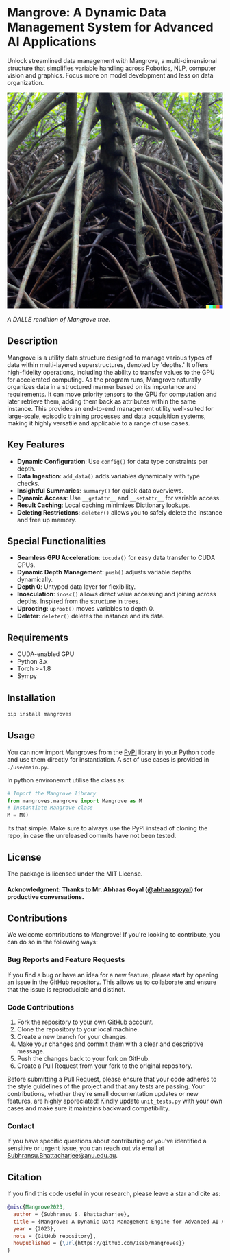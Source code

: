 # Mangrove: A Dynamic Data Management System for Advanced AI Applications

Unlock streamlined data management with Mangrove, a multi-dimensional structure that simplifies variable handling across Robotics, NLP, computer vision and graphics. Focus more on model development and less on data organization.

![A Mangrove tree](./mangrove.png)

*A DALLE rendition of Mangrove tree.*

## Description
Mangrove is a utility data structure designed to manage various types of data within multi-layered superstructures, denoted by 'depths.' It offers high-fidelity operations, including the ability to transfer values to the GPU for accelerated computing. As the program runs, Mangrove naturally organizes data in a structured manner based on its importance and requirements. It can move priority tensors to the GPU for computation and later retrieve them, adding them back as attributes within the same instance. This provides an end-to-end management utility well-suited for large-scale, episodic training processes and data acquisition systems, making it highly versatile and applicable to a range of use cases.

## Key Features
- **Dynamic Configuration**: Use `config()` for data type constraints per depth.
- **Data Ingestion**: `add_data()` adds variables dynamically with type checks.
- **Insightful Summaries**: `summary()` for quick data overviews.
- **Dynamic Access**: Use `__getattr__` and `__setattr__` for variable access.
- **Result Caching**: Local caching minimizes Dictionary lookups.
- **Deleting Restrictions**: `deleter()` allows you to safely delete the instance and free up memory.

## Special Functionalities
- **Seamless GPU Acceleration**: `tocuda()` for easy data transfer to CUDA GPUs.
- **Dynamic Depth Management**: `push()` adjusts variable depths dynamically.
- **Depth 0**: Untyped data layer for flexibility.
- **Inosculation**: `inosc()` allows direct value accessing and joining across depths. Inspired from the structure in trees.
- **Uprooting**: `uproot()` moves variables to depth 0.
- **Deleter**: `deleter()` deletes the instance and its data.

## Requirements
- CUDA-enabled GPU
- Python 3.x
- Torch >=1.8
- Sympy
  
## Installation

```bash
pip install mangroves
```

## Usage

You can now import Mangroves from the [PyPI](https://pypi.org/project/mangroves/) library in your Python code and use them directly for instantiation. A set of use cases is provided in ```./use/main.py```.

In python environemnt utilise the class as:

```python
# Import the Mangrove library
from mangroves.mangrove import Mangrove as M
# Instantiate Mangrove class
M = M()
```
Its that simple. Make sure to always use the PyPI instead of cloning the repo, in case the unreleased commits have not been tested.

## License

The package is licensed under the MIT License.

#### Acknowledgment: Thanks to Mr. Abhaas Goyal ([@abhaasgoyal](https://github.com/abhaasgoyal)) for productive conversations. 

## Contributions

We welcome contributions to Mangrove! If you're looking to contribute, you can do so in the following ways:

### Bug Reports and Feature Requests
If you find a bug or have an idea for a new feature, please start by opening an issue in the GitHub repository. This allows us to collaborate and ensure that the issue is reproducible and distinct.

### Code Contributions
1. Fork the repository to your own GitHub account.
2. Clone the repository to your local machine.
3. Create a new branch for your changes.
4. Make your changes and commit them with a clear and descriptive message.
5. Push the changes back to your fork on GitHub.
6. Create a Pull Request from your fork to the original repository.

Before submitting a Pull Request, please ensure that your code adheres to the style guidelines of the project and that any tests are passing. Your contributions, whether they're small documentation updates or new features, are highly appreciated! Kindly update `unit_tests.py` with your own cases and make sure it maintains backward compatibility.

### Contact

If you have specific questions about contributing or you've identified a sensitive or urgent issue, you can reach out via email at [Subhransu.Bhattacharjee@anu.edu.au](mailto:Subhransu.Bhattacharjee@anu.edu.au).

## Citation

If you find this code useful in your research, please leave a star and cite as:

```bibtex
@misc{Mangrove2023,
  author = {Subhransu S. Bhattacharjee},
  title = {Mangrove: A Dynamic Data Management Engine for Advanced AI Applications},
  year = {2023},
  note = {GitHub repository},
  howpublished = {\url{https://github.com/1ssb/mangroves}}
}
```
